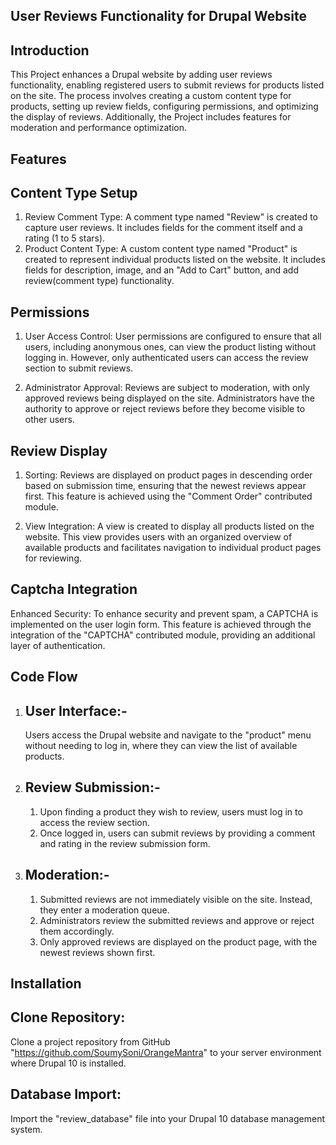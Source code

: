 User Reviews Functionality for Drupal Website
-
Introduction
-
This Project enhances a Drupal website by adding user reviews functionality, enabling registered users to submit reviews for products listed on the site. The process involves creating a custom content type for products, setting up review fields, configuring permissions, and optimizing the display of reviews. Additionally, the Project includes features for moderation and performance optimization.

Features
-
Content Type Setup
-
1) Review Comment Type: A comment type named "Review" is created to capture user reviews. It includes fields for the comment itself and a rating (1 to 5 stars).
2) Product Content Type: A custom content type named "Product" is created to represent individual products listed on the website. It includes fields for description, image, and an "Add to Cart" button, and add review(comment type) functionality.

Permissions
-
1) User Access Control: User permissions are configured to ensure that all users, including anonymous ones, can view the product listing without logging in. However, only authenticated users can access the review section to submit reviews.

2) Administrator Approval: Reviews are subject to moderation, with only approved reviews being displayed on the site. Administrators have the authority to approve or reject reviews before they become visible to other users.

Review Display
-
1) Sorting: Reviews are displayed on product pages in descending order based on submission time, ensuring that the newest reviews appear first. This feature is achieved using the "Comment Order" contributed module.

2) View Integration: A view is created to display all products listed on the website. This view provides users with an organized overview of available products and facilitates navigation to individual product pages for reviewing.

Captcha Integration
-
Enhanced Security: To enhance security and prevent spam, a CAPTCHA is implemented on the user login form. This feature is achieved through the integration of the "CAPTCHA" contributed module, providing an additional layer of authentication.

Code Flow
-
1) User Interface:-
   -
    Users access the Drupal website and navigate to the "product" menu without needing to log in, where they can view the list of available products.

2) Review Submission:-
   -
   1. Upon finding a product they wish to review, users must log in to access the review section.
   2. Once logged in, users can submit reviews by providing a comment and rating in the review submission form.

3) Moderation:-
   -
   1. Submitted reviews are not immediately visible on the site. Instead, they enter a moderation queue.
   2. Administrators review the submitted reviews and approve or reject them accordingly.
   3. Only approved reviews are displayed on the product page, with the newest reviews shown first.

Installation
-
Clone Repository:
-
Clone a project repository from GitHub "https://github.com/SoumySoni/OrangeMantra" to your server environment where Drupal 10 is installed.

Database Import:
-
Import the "review_database" file into your Drupal 10 database management system.
